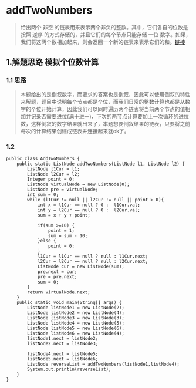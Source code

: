 # addTwoNumbers
> 给出两个 非空 的链表用来表示两个非负的整数。其中，它们各自的位数是按照 逆序 的方式存储的，并且它们的每个节点只能存储 一位 数字。如果，我们将这两个数相加起来，则会返回一个新的链表来表示它们的和。[链接](https://leetcode-cn.com/problems/add-two-numbers/)

## 1.解题思路 模拟个位数计算
### 1.1 思路
> 本题给出的是倒叙数字，而要求的答案也是倒叙，因此可以使用倒叙的特性来解题，题目中说明每个节点都是个位，而我们日常的整数计算也都是从数字的个位开始计算，因此我们可以同时遍历两个链表将当前两个节点的值相加并记录否需要进位(满十进一)，下次的两节点计算要加上一次循环的进位数，这样倒叙的数字结果就出来了，本题想要倒叙结果的链表，只要将之前每次的计算结果创建成链表并连接起来就ok了。
### 1.2 
```
public class AddTwoNumbers {
    public static ListNode addTwoNumbers(ListNode l1, ListNode l2) {
        ListNode l1Cur = l1;
        ListNode l2Cur = l2;
        Integer point = 0;
        ListNode virtualNode = new ListNode(0);
        ListNode pre = virtualNode;
        int sum = 0;
        while (l1Cur != null || l2Cur != null || point > 0){
            int x = l1Cur == null ? 0 :  l1Cur.val;
            int y = l2Cur == null ? 0 :  l2Cur.val;
            sum = x + y + point;

            if(sum >=10) {
                point = 1;
                sum = sum - 10;
            }else {
                point = 0;
            }
            l1Cur = l1Cur == null ? null : l1Cur.next;
            l2Cur = l2Cur == null ? null : l2Cur.next;
            ListNode cur = new ListNode(sum);
            pre.next = cur;
            pre = pre.next;
            sum = 0;
        }
        return virtualNode.next;
    }
    public static void main(String[] args) {
        ListNode listNode1 = new ListNode(2);
        ListNode listNode2 = new ListNode(4);
        ListNode listNode3 = new ListNode(3);
        ListNode listNode4 = new ListNode(5);
        ListNode listNode5 = new ListNode(6);
        ListNode listNode6 = new ListNode(4);
        listNode1.next = listNode2;
        listNode2.next = listNode3;

        listNode4.next = listNode5;
        listNode5.next = listNode6;
        ListNode reverseList = addTwoNumbers(listNode1,listNode4);
        System.out.println(reverseList);
    }
}
```
